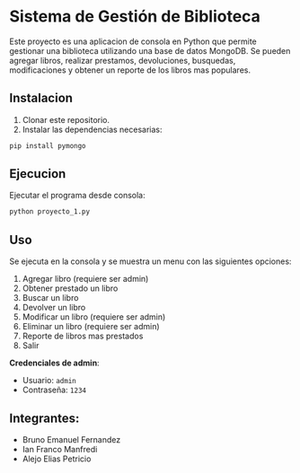# Sistema de Gestión de Biblioteca

Este proyecto es una aplicacion de consola en Python que permite gestionar una biblioteca utilizando una base de datos MongoDB. Se pueden agregar libros, realizar prestamos, devoluciones, busquedas, modificaciones y obtener un reporte de los libros mas populares.

## Instalacion

1. Clonar este repositorio.
2. Instalar las dependencias necesarias:

```bash
pip install pymongo
```
## Ejecucion

Ejecutar el programa desde consola:

```bash
python proyecto_1.py
```
## Uso

Se ejecuta en la consola y se muestra un menu con las siguientes opciones:

1. Agregar libro (requiere ser admin)
2. Obtener prestado un libro
3. Buscar un libro
4. Devolver un libro
5. Modificar un libro (requiere ser admin)
6. Eliminar un libro (requiere ser admin)
7. Reporte de libros mas prestados
8. Salir

**Credenciales de admin**:
- Usuario: `admin`
- Contraseña: `1234`
## Integrantes:
- Bruno Emanuel Fernandez
- Ian Franco Manfredi
- Alejo Elias Petricio
